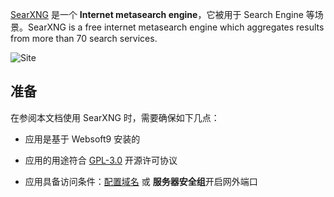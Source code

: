 [SearXNG](https://docs.searxng.org/) 是一个 **Internet metasearch engine**，它被用于 Search Engine  等场景。SearXNG is a free internet metasearch engine which aggregates results from more than 70 search services. 


![Site](https://libs.websoft9.com/Websoft9/DocsPicture/zh/searxng/searxng-gui-websoft9.png)


## 准备

在参阅本文档使用 SearXNG 时，需要确保如下几点：

- 应用是基于 Websoft9 安装的

- 应用的用途符合 [GPL-3.0](https://opensource.org/licenses/GPL-3.0) 开源许可协议

- 应用具备访问条件：[配置域名](./guide/appsetdomain) 或 **服务器安全组**开启网外端口